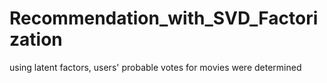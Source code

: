 # Recommendation_with_SVD_Factorization
using latent factors, users' probable votes for movies were determined
